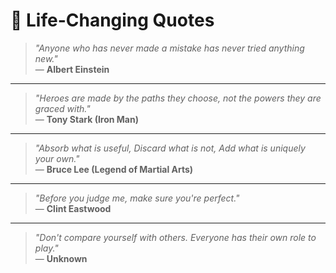 # 🌟 Life-Changing Quotes  

> *"Anyone who has never made a mistake has never tried anything new."*  
> — **Albert Einstein**  

---

> *"Heroes are made by the paths they choose, not the powers they are graced with."*  
> — **Tony Stark (Iron Man)**  

---

> *"Absorb what is useful, Discard what is not, Add what is uniquely your own."*  
> — **Bruce Lee (Legend of Martial Arts)**  

---

> *"Before you judge me, make sure you're perfect."*  
> — **Clint Eastwood**  

---

> *"Don't compare yourself with others. Everyone has their own role to play."*  
> — **Unknown**  
